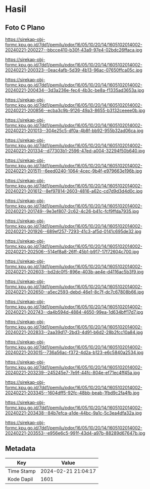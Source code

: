 # Hasil

## Foto C Plano

https://sirekap-obj-formc.kpu.go.id/7dd1/pemilu/pdpr/16/05/10/20/14/1605102014002-20240221-200227--bbcce410-b30f-43a9-97e4-02bdc26ffaca.jpg

https://sirekap-obj-formc.kpu.go.id/7dd1/pemilu/pdpr/16/05/10/20/14/1605102014002-20240221-200323--0eac4afb-5d39-4b13-96ac-07650ffca05c.jpg

https://sirekap-obj-formc.kpu.go.id/7dd1/pemilu/pdpr/16/05/10/20/14/1605102014002-20240221-200434--3d3a236e-fec4-4b3c-be8a-f1335ad3653a.jpg

https://sirekap-obj-formc.kpu.go.id/7dd1/pemilu/pdpr/16/05/10/20/14/1605102014002-20240221-200856--ecba3c9b-9126-49a3-8655-b3132ceeee0b.jpg

https://sirekap-obj-formc.kpu.go.id/7dd1/pemilu/pdpr/16/05/10/20/14/1605102014002-20240221-201013--304e25c5-df0a-4b8f-bb92-955b32ad06ca.jpg

https://sirekap-obj-formc.kpu.go.id/7dd1/pemilu/pdpr/16/05/10/20/14/1605102014002-20240221-201334--d77303b1-2596-47ed-a004-32294f50b640.jpg

https://sirekap-obj-formc.kpu.go.id/7dd1/pemilu/pdpr/16/05/10/20/14/1605102014002-20240221-201511--6eed0240-1064-4cec-9b4f-e979663e196b.jpg

https://sirekap-obj-formc.kpu.go.id/7dd1/pemilu/pdpr/16/05/10/20/14/1605102014002-20240221-201612--8ef97814-2603-4816-a62c-cd7d9d3d4d0c.jpg

https://sirekap-obj-formc.kpu.go.id/7dd1/pemilu/pdpr/16/05/10/20/14/1605102014002-20240221-201749--9e3ef807-2c62-4c26-b41c-fcf9ffda7935.jpg

https://sirekap-obj-formc.kpu.go.id/7dd1/pemilu/pdpr/16/05/10/20/14/1605102014002-20240221-201926--689ef257-7293-41c3-af5d-0141c695de32.jpg

https://sirekap-obj-formc.kpu.go.id/7dd1/pemilu/pdpr/16/05/10/20/14/1605102014002-20240221-202506--514ef8a8-26ff-45b1-b917-17f72604c700.jpg

https://sirekap-obj-formc.kpu.go.id/7dd1/pemilu/pdpr/16/05/10/20/14/1605102014002-20240221-202603--bd2dc0f5-896e-403b-ae4e-d4116ac5b3f9.jpg

https://sirekap-obj-formc.kpu.go.id/7dd1/pemilu/pdpr/16/05/10/20/14/1605102014002-20240221-202650--a5ec2593-debd-46e1-8c7f-dc7c67808b66.jpg

https://sirekap-obj-formc.kpu.go.id/7dd1/pemilu/pdpr/16/05/10/20/14/1605102014002-20240221-202743--da4b594d-4884-4650-99ea-1d634bff17d7.jpg

https://sirekap-obj-formc.kpu.go.id/7dd1/pemilu/pdpr/16/05/10/20/14/1605102014002-20240221-202833--2aa39d17-2bd3-4d91-b6d2-28b2fcc10a84.jpg

https://sirekap-obj-formc.kpu.go.id/7dd1/pemilu/pdpr/16/05/10/20/14/1605102014002-20240221-203015--736a56ac-f372-4d2a-b123-e6c5840a2534.jpg

https://sirekap-obj-formc.kpu.go.id/7dd1/pemilu/pdpr/16/05/10/20/14/1605102014002-20240221-203239--245245e7-7e9f-44fc-804e-ef71ec4ff45a.jpg

https://sirekap-obj-formc.kpu.go.id/7dd1/pemilu/pdpr/16/05/10/20/14/1605102014002-20240221-203345--1604dff5-92fc-48bb-beab-1fbd9c2fa4fb.jpg

https://sirekap-obj-formc.kpu.go.id/7dd1/pemilu/pdpr/16/05/10/20/14/1605102014002-20240221-203438--84b7efca-a1de-44bc-9a1c-5c3ea4dfa32a.jpg

https://sirekap-obj-formc.kpu.go.id/7dd1/pemilu/pdpr/16/05/10/20/14/1605102014002-20240221-203553--e956e6c5-991f-43d4-a97b-88289d67647b.jpg


## Metadata

| Key        | Value               |
| ---------- | ------------------- |
| Time Stamp | 2024-02-21 21:04:17 |
| Kode Dapil | 1601                |




